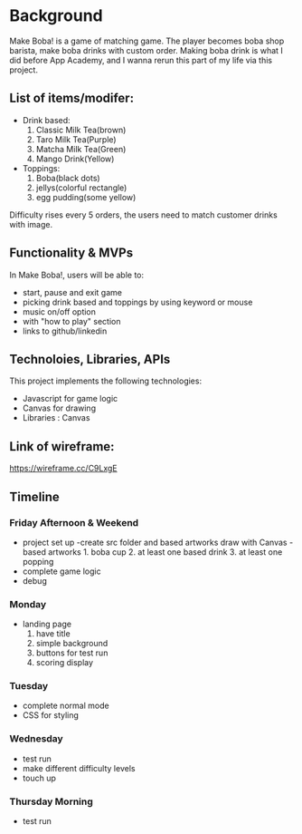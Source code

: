 # **Background**

Make Boba! is a game of matching game. The player becomes boba shop barista, make boba drinks with custom order.  Making boba drink is what I did before App Academy, and I wanna rerun this part of my life via this project.


## List of items/modifer:
- Drink based:
    1. Classic Milk Tea(brown)
    2. Taro Milk Tea(Purple)
    3. Matcha Milk Tea(Green)
    4. Mango Drink(Yellow)
- Toppings:
    1. Boba(black dots)
    2. jellys(colorful rectangle)
    3. egg pudding(some yellow)

Difficulty rises every 5 orders, the users need to match customer drinks with image.

## Functionality & MVPs
In Make Boba!, users will be able to:
- start, pause and exit game
- picking drink based and toppings by using keyword or mouse
- music on/off option
- with "how to play" section
- links to github/linkedin

## Technoloies, Libraries, APIs
This project implements the following technologies:
- Javascript for game logic
- Canvas for drawing
- Libraries : Canvas

## Link of wireframe:
https://wireframe.cc/C9LxgE


## Timeline
### Friday Afternoon & Weekend
- project set up
    -create src folder and based artworks draw with Canvas
        -based artworks
            1. boba cup
            2. at least one based drink
            3. at least one popping
- complete game logic
- debug    
### Monday
- landing page
    1. have title
    2. simple background
    3. buttons for test run
    4. scoring display
### Tuesday
- complete normal mode
- CSS for styling
### Wednesday
- test run
- make different difficulty levels
- touch up
### Thursday Morning
- test run

